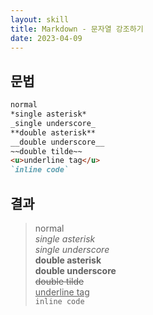 ```yaml
---
layout: skill
title: Markdown - 문자열 강조하기
date: 2023-04-09
---
```





## 문법

```markdown
normal   
*single asterisk*   
_single underscore_   
**double asterisk**   
__double underscore__   
~~double tilde~~   
<u>underline tag</u>
`inline code`
```


## 결과

> normal   
> *single asterisk*   
> _single underscore_   
> **double asterisk**   
> __double underscore__   
> ~~double tilde~~   
> <u>underline tag</u>   
> `inline code`
